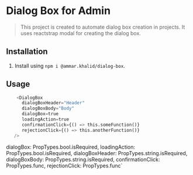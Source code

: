 # Dialog Box for Admin

> This project is created to automate dialog box creation in projects. It uses reactstrap modal for creating the dialog box.

## Installation

1. Install using `npm i @ammar.khalid/dialog-box`.

## Usage

```python
    <DialogBox
      dialogBoxHeader="Header"
      dialogBoxBody="Body"
      dialogBox=true
      loadingAction=true
      confirmationClick={() => this.someFunction()}
      rejectionClick={() => this.anotherFunction()}
   />
```

   dialogBox: PropTypes.bool.isRequired,
   loadingAction: PropTypes.bool.isRequired,
   dialogBoxHeader: PropTypes.string.isRequired,
   dialogBoxBody: PropTypes.string.isRequired,
   confirmationClick: PropTypes.func,
   rejectionClick: PropTypes.func`
